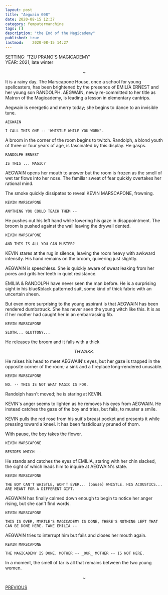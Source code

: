 ```yaml
---
layout: post
title: "Aegwain 008"
date: 2020-08-15 12:37
category: femputermanchine
tags: []
description: "the End of the Magicademy"
published: true
lastmod:	2020-08-15 14:27
---
```

[//]: # ( 8/15/20  -added)

SETTING: 'TZU PRANO'S MAGICADEMY'<br/>
YEAR: 2021, late winter

<center>~</center>

It is a rainy day. The Marscapone House, once a school for young spellcasters, has been brightened by the presence of EMILIA ERNEST and her young son RANDOLPH. AEGWAIN, newly re-committed to her title as Matron of the Magicademy, is leading a lesson in elementary cantrips.

Aegwain is energetic and merry today; she begins to dance to an invisible tune. 

```
AEGWAIN 

I CALL THIS ONE -- 'WHISTLE WHILE YOU WORK'.
```

A broom in the corner of the room begins to twitch. Randolph, a blond youth of three or four years of age, is fascinated by this display. He gasps.

```
RANDOLPH ERNEST 

IS THIS ... MAGIC? 
```

AEGWAIN opens her mouth to answer but the room is frozen as the smell of wet tar flows into her nose. The familiar sweat of fear quickly overtakes her rational mind. 

The smoke quickly dissipates to reveal KEVIN MARSCAPONE, frowning.

```
KEVIN MARSCAPONE

ANYTHING YOU COULD TEACH THEM -- 
```

He pushes out his left hand while lowering his gaze in disappointment. The broom is pushed against the wall leaving the drywall dented.

```
KEVIN MARSCAPONE 

AND THIS IS ALL YOU CAN MUSTER? 
```

KEVIN stares at the rug in silence, leaving the room heavy with awkward intensity. His hand remains on the broom, quivering just slightly.

AEGWAIN is speechless. She is quickly aware of sweat leaking from her pores and grits her teeth in quiet resistance. 

EMILIA & RANDOLPH have never seen the man before. He is a surprising sight in his blue&black patterned suit, some kind of thick fabric with an uncertain sheen. 

But even more surprising to the young aspirant is that AEGWAIN has been rendered dumbstruck. She has never seen the young witch like this. It is as if her mother had caught her in an embarrassing fib. 

```
KEVIN MARSCAPONE 

SLOTH... GLUTTONY... 
```

He releases the broom and it falls with a thick 

<center><i>THWAKK.</i></center>

He raises his head to meet AEGWAIN's eyes, but her gaze is trapped in the opposite corner of the room; a sink and a fireplace long-rendered unusable.

```
KEVIN MARSCAPONE 

NO. -- THIS IS NOT WHAT MAGIC IS FOR. 
``` 

Randolph hasn't moved; he is staring at KEVIN.

KEVIN's anger seems to lighten as he removes his eyes from AEGWAIN. He instead catches the gaze of the boy and tries, but fails, to muster a smile.

KEVIN pulls the red rose from his suit's breast pocket and presents it while pressing toward a kneel. It has been fastidiously pruned of thorn. 

With pause, the boy takes the flower.

```
KEVIN MARSCAPONE 

BESIDES WHICH --
```

He stands and catches the eyes of EMILIA, staring with her chin slacked, the sight of which leads him to inquire at AEGWAIN's state. 

```
KEVIN MARSCAPONE 

THE BOY CAN'T WHISTLE, WON'T EVER... (pause) WHISTLE. HIS ACOUSTICS... ARE MEANT FOR A DIFFERENT GIFT.
```

AEGWAIN has finally calmed down enough to begin to notice her anger rising, but she can't find words.

```
KEVIN MARSCAPONE 

THIS IS OVER, MYRTLE'S MAGICADEMY IS DONE, THERE'S NOTHING LEFT THAT CAN BE DONE HERE. TAKE EMILIA --
```

AEGWAIN tries to interrupt him but fails and closes her mouth again. 

```
KEVIN MARSCAPONE 

THE MAGICADEMY IS DONE. MOTHER -- _OUR_ MOTHER -- IS NOT HERE.
```

In a moment, the smell of tar is all that remains between the two young women.

<center>~</center>

<div class="fpmc-nav">

<span class="fpmc-nav-prev"><a href="{{ 'aegwain-vii' | prepend: site.baseurl }}">PREVIOUS</a></span>

<!--<span class="fpmc-nav-next"><a href="{{ 'aegwain-ix' | prepend: site.baseurl }}">NEXT</a></span> -->

</div>
